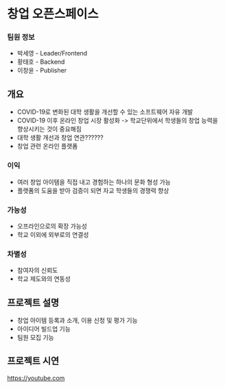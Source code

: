# 창업 오픈스페이스

### 팀원 정보
* 박세영 - Leader/Frontend
* 황태호 - Backend
* 이창윤 - Publisher

## 개요
* COVID-19로 변화된 대학 생활을 개선할 수 있는 소프트웨어 자유 개발
* COVID-19 이후 온라인 창업 시장 활성화 -> 학교단위에서 학생들의 창업 능력을 향상시키는 것이 중요해짐
* 대학 생활 개선과 창업 연관??????
* 창업 관련 온라인 플랫폼

### 이익
* 여러 창업 아이템을 직접 내고 경험하는 하나의 문화 형성 가능
* 플랫폼의 도움을 받아 검증이 되면 자교 학생들의 경쟁력 향상

### 가능성
* 오프라인으로의 확장 가능성
* 학교 이외에 외부로의 연결성

### 차별성
* 참여자의 신뢰도
* 학교 제도와의 연동성

## 프로젝트 설명
* 창업 아이템 등록과 소개, 이용 신청 및 평가 기능
* 아이디어 빌드업 기능
* 팀원 모집 기능
##


## 프로젝트 시연
https://youtube.com
